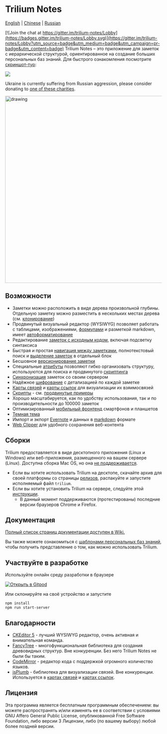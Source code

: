 # Trilium Notes

[English](https://github.com/zadam/trilium/blob/master/README.md) | [Chinese](https://github.com/zadam/trilium/blob/master/README-ZH_CN.md) | [Russian](https://github.com/zadam/trilium/blob/master/README.ru.md)

[![Join the chat at https://gitter.im/trilium-notes/Lobby](https://badges.gitter.im/trilium-notes/Lobby.svg)](https://gitter.im/trilium-notes/Lobby?utm_source=badge&utm_medium=badge&utm_campaign=pr-badge&utm_content=badge)
Trilium Notes – это приложение для заметок с иерархической структурой, ориентированное на создание больших персональных баз знаний. Для быстрого ознакомления посмотрите [скриншот-тур](https://github.com/zadam/trilium/wiki/Screenshot-tour):

![](https://raw.githubusercontent.com/wiki/zadam/trilium/images/screenshot.png)

Ukraine is currently suffering from Russian aggression, please consider donating to [one of these charities](https://old.reddit.com/r/ukraine/comments/s6g5un/want_to_support_ukraine_heres_a_list_of_charities/).

<img src="https://upload.wikimedia.org/wikipedia/commons/4/49/Flag_of_Ukraine.svg" alt="drawing" width="600"/>

## Возможности

* Заметки можно расположить в виде дерева произвольной глубины. Отдельную заметку можно разместить в нескольких местах дерева (см. [клонирование](https://github.com/zadam/trilium/wiki/Cloning-notes))
* Продвинутый визуальный редактор (WYSIWYG) позволяет работать с таблицами, изображениями, [формулами](https://github.com/zadam/trilium/wiki/Text-notes#math-support) и разметкой markdown, имеет [автоформатирование](https://github.com/zadam/trilium/wiki/Text-notes#autoformat)
* Редактирование [заметок с исходным кодом](https://github.com/zadam/trilium/wiki/Code-notes), включая подсветку синтаксиса
* Быстрая и простая [навигация между заметками](https://github.com/zadam/trilium/wiki/Note-navigation), полнотекстовый поиск и [выделение заметок](https://github.com/zadam/trilium/wiki/Note-hoisting) в отдельный блок
* Бесшовное [версионирование заметки](https://github.com/zadam/trilium/wiki/Note-revisions)
* Специальные [атрибуты](https://github.com/zadam/trilium/wiki/Attributes) позволяют гибко организовать структуру, используются для поиска и продвинутого [скриптинга](https://github.com/zadam/trilium/wiki/Scripts)
* [Синхронизация](https://github.com/zadam/trilium/wiki/Synchronization) заметок со своим сервером
* Надёжное [шифрование](https://github.com/zadam/trilium/wiki/Protected-notes) с детализацией по каждой заметке
* [Карты связей](https://github.com/zadam/trilium/wiki/Relation-map) и [карты ссылок](https://github.com/zadam/trilium/wiki/Link-map) для визуализации их взяимосвязей
* [Скрипты](https://github.com/zadam/trilium/wiki/Scripts) - см. [продвинутые примеры](https://github.com/zadam/trilium/wiki/Advanced-showcases)
* Хорошо масштабируется, как по удобству использования, так и по производительности до 100000 заметок
* Оптимизированный [мобильный фронтенд](https://github.com/zadam/trilium/wiki/Mobile-frontend) смартфонов и планшетов
* [Темная тема](https://github.com/zadam/trilium/wiki/Themes)
* Импорт и экпорт [Evernote](https://github.com/zadam/trilium/wiki/Evernote-import) и данных в [markdown](https://github.com/zadam/trilium/wiki/Markdown) формате
* [Web Clipper](https://github.com/zadam/trilium/wiki/Web-clipper) для удобного сохранения веб-контента

## Сборки

Trilium предоставляется в виде десктопного приложения (Linux и Windows) или веб-приложения, размещенного на вашем сервере (Linux). Доступна сборка Mac OS, но она [не поддерживается](https://github.com/zadam/trilium/wiki/FAQ#mac-os-support).

* Если вы хотите использовать Trilium на десктопе, скачайте архив для своей платформы со страницы [релизов](https://github.com/zadam/trilium/releases/latest), распакуйте и запустите исполняемый файл ```trilium```.
* Если вы хотите установить Trilium на сервере, следуйте этой [инструкции](https://github.com/zadam/trilium/wiki/Server-installation).
  * В данный момент поддерживаются (протестированы) последние версии браузеров Chrome и Firefox.

## Документация

[Полный список страниц документации доступен в Wiki.](https://github.com/zadam/trilium/wiki/)

Вы также можете ознакомиться с [шаблонами персональных баз знаний](https://github.com/zadam/trilium/wiki/Patterns-of-personal-knowledge-base), чтобы получить представление о том, как можно использовать Trilium.

## Участвуйте в разработке

Используйте онлайн среду разработки в браузере

[![Открыть в Gitpod](https://gitpod.io/button/open-in-gitpod.svg)](https://gitpod.io/#https://github.com/zadam/trilium)

Или склонируйте на своё устройство и запустите
```
npm install
npm run start-server
```

## Благодарности

* [CKEditor 5](https://github.com/ckeditor/ckeditor5) - лучший WYSIWYG редактор, очень активная и внимательная команда.
* [FancyTree](https://github.com/mar10/fancytree) - многофункциональная библиотека для создания древовидных структур. Вне конкуренции. Без него Trilium Notes не были бы таким.
* [CodeMirror](https://github.com/codemirror/CodeMirror) - редактор кода с поддержкой огромного количество языков.
* [jsPlumb](https://github.com/jsplumb/jsplumb) - библиотека для визуализации связей. Вне конкуренции. Используется в [картах связей](https://github.com/zadam/trilium/wiki/Relation-map) и [картах ссылок](https://github.com/zadam/trilium/wiki/Link-map).

## Лицензия

Эта программа является бесплатным программным обеспечением: вы можете распространять и/или изменять ее в соответствии с условиями GNU Affero General Public License, опубликованной Free Software Foundation, либо версии 3 Лицензии, либо (по вашему выбору) любой более поздней версии.
